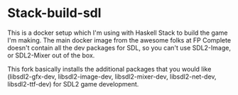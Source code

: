 Stack-build-sdl
===============

This is a docker setup which I'm using with Haskell Stack to build the game I'm
making. The main docker image from the awesome folks at FP Complete doesn't
contain all the dev packages for SDL, so you can't use SDL2-Image, or
SDL2-Mixer out of the box. 

This fork basically installs the additional packages that you would like
(libsdl2-gfx-dev, libsdl2-image-dev, libsdl2-mixer-dev, libsdl2-net-dev,
libsdl2-ttf-dev) for SDL2 game development.
